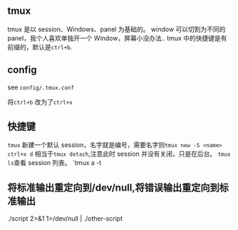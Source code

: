 ## tmux

tmux 是以 session、Windows、panel 为基础的。 window 可以切割为不同的 panel，我个人喜欢单独开一个 Window，屏幕小没办法..
tmux 中的快捷键是有前缀的，默认是`ctrl+b`.

## config

see `config/.tmux.conf`

将`ctrl+b` 改为了`ctrl+x`

## 快捷键

`tmux` 新建一个默认 session，名字就是编号，需要名字则`tmux new -S <name>`
`ctrl+x d` 相当于`tmux detach`,注意此时 session 并没有关闭，只是在后台。
`tmux ls`查看 session 列表。
`tmux a -t

## 将标准输出重定向到/dev/null,将错误输出重定向到标准输出
./script 2>&1 1>/dev/null | ./other-script
